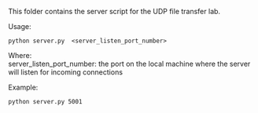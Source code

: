 This folder contains the server script for the UDP file transfer lab.

Usage:<br />

`python server.py  <server_listen_port_number>`

Where:<br />
server_listen_port_number: the port on the local machine where the server will listen for incoming connections<br />

Example:<br />

`python server.py 5001`